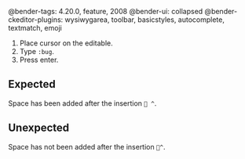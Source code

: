 @bender-tags: 4.20.0, feature, 2008
@bender-ui: collapsed
@bender-ckeditor-plugins: wysiwygarea, toolbar, basicstyles, autocomplete, textmatch, emoji

1. Place cursor on the editable.
2. Type `:bug`.
3. Press enter.

## Expected

Space has been added after the insertion `🐛 ^`.

## Unexpected

Space has not been added after the insertion `🐛^`.
